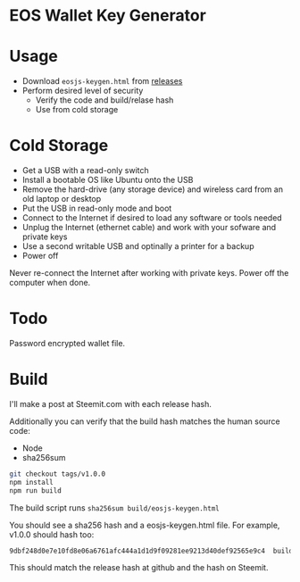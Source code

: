 
# EOS Wallet Key Generator

# Usage

* Download `eosjs-keygen.html` from [releases](https://github.com/jcalfee/eosjs-keygen/releases)
* Perform desired level of security
  * Verify the code and build/relase hash
  * Use from cold storage

# Cold Storage

* Get a USB with a read-only switch
* Install a bootable OS like Ubuntu onto the USB
* Remove the hard-drive (any storage device) and wireless card from an old laptop or desktop
* Put the USB in read-only mode and boot
* Connect to the Internet if desired to load any software or tools needed
* Unplug the Internet (ethernet cable) and work with your sofware and private keys
* Use a second writable USB and optinally a printer for a backup
* Power off

Never re-connect the Internet after working with private keys. Power off the computer when done.

# Todo

Password encrypted wallet file.

# Build

I'll make a post at Steemit.com with each release hash.

Additionally you can verify that the build hash matches the human source code:

* Node
* sha256sum

```bash
git checkout tags/v1.0.0
npm install
npm run build
```

The build script runs `sha256sum build/eosjs-keygen.html`

You should see a sha256 hash and a eosjs-keygen.html file.  For example, v1.0.0 should hash too:

```bash
9dbf248d0e7e10fd8e06a6761afc444a1d1d9f09281ee9213d40def92565e9c4  build/eosjs-keygen.html
```

This should match the release hash at github and the hash on Steemit.
